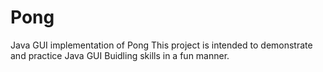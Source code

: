 # Pong
Java GUI implementation of Pong
This project is intended to demonstrate and practice
Java GUI Buidling skills in a fun manner.
